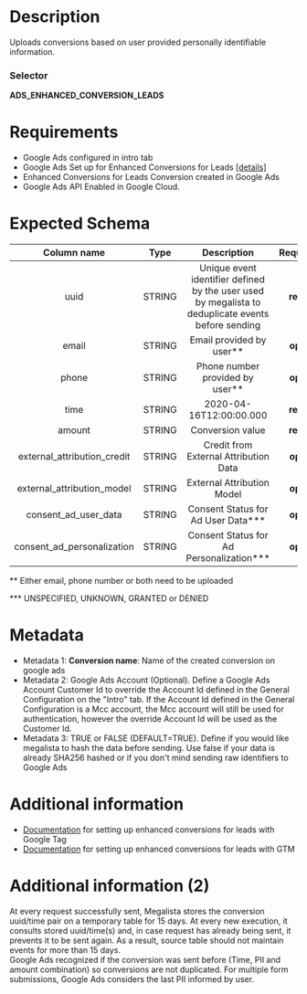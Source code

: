 # Description

Uploads conversions based on user provided personally identifiable information.

### Selector
**ADS_ENHANCED_CONVERSION_LEADS**

# Requirements

- Google Ads configured in intro tab
- Google Ads Set up for Enhanced Conversions for Leads [[details]](https://developers.google.com/google-ads/api/docs/conversions/upload-identifiers)
- Enhanced Conversions for Leads Conversion created in Google Ads
- Google Ads API Enabled in Google Cloud.

# Expected Schema

| Column name | Type | Description | Requirement |
| :---: | :---: | :---: | :---: |
| uuid |STRING | Unique event identifier defined by the user used by megalista to deduplicate events before sending  | **required** |
| email |STRING | Email provided by user** | **optional** |
| phone |STRING | Phone number provided by user** | **optional** |
| time | STRING | 2020-04-16T12:00:00.000 | **required** |
| amount | STRING | Conversion value | **required** |
| external_attribution_credit | STRING | Credit from External Attribution Data | **optional** |
| external_attribution_model | STRING | External Attribution Model | **optional** |
| consent_ad_user_data | STRING | Consent Status for Ad User Data*** | **optional** |
| consent_ad_personalization | STRING | Consent Status for Ad Personalization*** | **optional** |

** Either email, phone number or both need to be uploaded

*** UNSPECIFIED, UNKNOWN, GRANTED or DENIED

# Metadata

- Metadata 1: **Conversion name**: Name of the created conversion on google ads
- Metadata 2: Google Ads Account (Optional). Define a Google Ads Account Customer Id to override the Account Id defined in the General Configuration on the "Intro" tab. If the Account Id defined in the General Configuration is a Mcc account, the Mcc account will still be used for authentication, however the override Account Id will be used as the Customer Id.
- Metadata 3: TRUE or FALSE (DEFAULT=TRUE). Define if you would like megalista to hash the data before sending. Use false if your data is already SHA256 hashed or if you don't mind sending raw identifiers to Google Ads 

# Additional information

- [Documentation](https://support.google.com/google-ads/answer/11021502?hl=en) for setting up enhanced conversions for leads with Google Tag
- [Documentation](https://support.google.com/google-ads/answer/11347292?hl=en) for setting up enhanced conversions for leads with GTM

# Additional information (2)

At every request successfully sent, Megalista stores the conversion uuid/time pair on a temporary table for 15 days. At every new execution, it consults stored uuid/time(s) and, in case request has already being sent, it  prevents it to be sent again. As a result, source table should not maintain events for more than 15 days.  
Google Ads recognized if the conversion was sent before (Time, PII and amount combination) so conversions are not duplicated.
For multiple form submissions, Google Ads considers the last PII informed by user.
